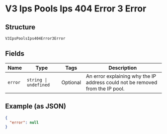 
# V3 Ips Pools Ips 404 Error 3 Error

## Structure

`V3IpsPoolsIps404Error3Error`

## Fields

| Name | Type | Tags | Description |
|  --- | --- | --- | --- |
| `error` | `string \| undefined` | Optional | An error explaining why the IP address could not be removed from the IP pool. |

## Example (as JSON)

```json
{
  "error": null
}
```

